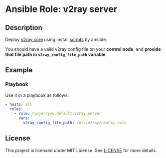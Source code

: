 # Ansible Role: v2ray server

## Description

Deploy [v2ray core](https://github.com/v2fly/v2ray-core) using install [scripts](https://github.com/v2fly/fhs-install-v2ray) by ansible.

You should have a valid v2ray config file on your **control node**, and **provide that file path in `v2ray_config_file_path` variable**. 

## Example

### Playbook

Use it in a playbook as follows:
```yaml
- hosts: all
  roles:
    - role: ryojerryyu.default.v2ray_server
      vars:
        v2ray_config_file_path: /etc/v2ray/config.json
```


## License

This project is licensed under MIT License. See [LICENSE](/LICENSE) for more details.
